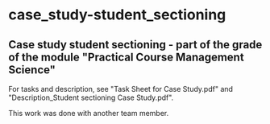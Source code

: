 # case_study-student_sectioning
Case study student sectioning - part of the grade of the module "Practical Course Management Science"
---
For tasks and description, see "Task Sheet for Case Study.pdf" and "Description_Student sectioning Case Study.pdf".

This work was done with another team member.
